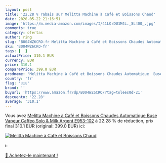 ```yaml
---
layout: post
title: '22.28 % rabais sur Melitta Machine à Café et Boissons Chaud'
date: 2020-05-22 21:16:51
image: 'https://m.media-amazon.com/images/I/41LQrDU1M4L._SL400_.jpg'
comments: true
category: ofertas
author: ring
slug: 'B004WZ6CRO-fr Melitta Machine à Café et Boissons Chaudes Automatique...'
sku: 'B004WZ6CRO-fr'
tags: [  ]
actualPrice: 310.1 EUR
currency: EUR
price: 310.1
comparePrice: 399.0 EUR
prodname: 'Melitta Machine à Café et Boissons Chaudes Automatique  Buse Vapeur  Caffeo Solo & Milk  Argent  E953-102'
country: 'fr'
flag: '🇫🇷'
brand: ''
buyurl: 'https://www.amazon.fr/dp/B004WZ6CRO/?tag=tolees0d-21'
descuento: '22.28'
average: '310.1'
---
```


Vous avez [Melitta Machine à Café et Boissons Chaudes Automatique  Buse Vapeur  Caffeo Solo & Milk  Argent  E953-102](https://www.amazon.fr/dp/B004WZ6CRO/?tag=tolees0d-21)  à  22.28 % de réduction, prix final  310.1 EUR (original: 399.0 EUR) ici:

[![Melitta Machine à Café et Boissons Chaud](https://m.media-amazon.com/images/I/41LQrDU1M4L._SL400_.jpg)](https://www.amazon.fr/dp/B004WZ6CRO/?tag=tolees0d-21)

ℹ️:


[🛒 Achetez-le maintenant!!](https://www.amazon.fr/dp/B004WZ6CRO/?tag=tolees0d-21)
